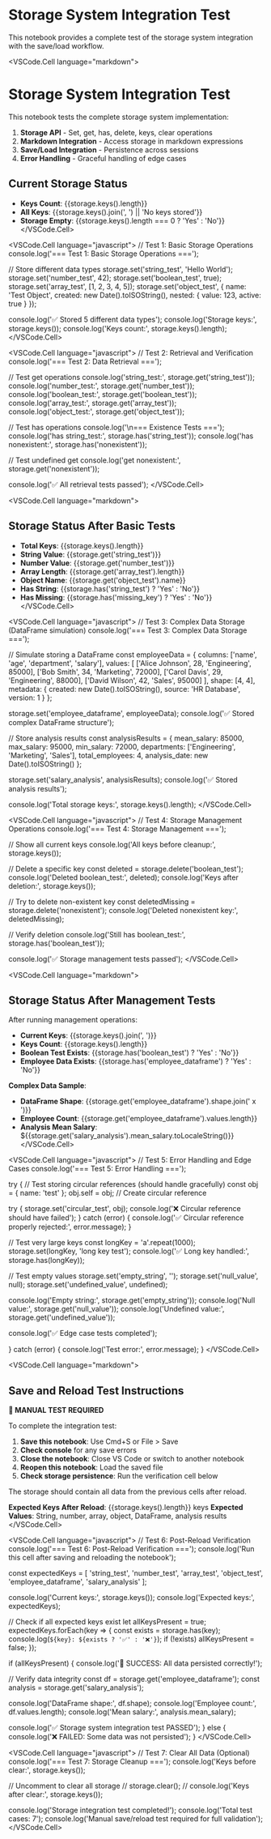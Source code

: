 # Storage System Integration Test

This notebook provides a complete test of the storage system integration with the save/load workflow.

<VSCode.Cell language="markdown">
# Storage System Integration Test

This notebook tests the complete storage system implementation:

1. **Storage API** - Set, get, has, delete, keys, clear operations
2. **Markdown Integration** - Access storage in markdown expressions  
3. **Save/Load Integration** - Persistence across sessions
4. **Error Handling** - Graceful handling of edge cases

## Current Storage Status

- **Keys Count**: {{storage.keys().length}}
- **All Keys**: {{storage.keys().join(', ') || 'No keys stored'}}
- **Storage Empty**: {{storage.keys().length === 0 ? 'Yes' : 'No'}}
</VSCode.Cell>

<VSCode.Cell language="javascript">
// Test 1: Basic Storage Operations
console.log('=== Test 1: Basic Storage Operations ===');

// Store different data types
storage.set('string_test', 'Hello World');
storage.set('number_test', 42);
storage.set('boolean_test', true);
storage.set('array_test', [1, 2, 3, 4, 5]);
storage.set('object_test', {
  name: 'Test Object',
  created: new Date().toISOString(),
  nested: {
    value: 123,
    active: true
  }
});

console.log('✅ Stored 5 different data types');
console.log('Storage keys:', storage.keys());
console.log('Keys count:', storage.keys().length);
</VSCode.Cell>

<VSCode.Cell language="javascript">
// Test 2: Retrieval and Verification
console.log('=== Test 2: Data Retrieval ===');

// Test get operations
console.log('string_test:', storage.get('string_test'));
console.log('number_test:', storage.get('number_test'));
console.log('boolean_test:', storage.get('boolean_test'));
console.log('array_test:', storage.get('array_test'));
console.log('object_test:', storage.get('object_test'));

// Test has operations
console.log('\n=== Existence Tests ===');
console.log('has string_test:', storage.has('string_test'));
console.log('has nonexistent:', storage.has('nonexistent'));

// Test undefined get
console.log('get nonexistent:', storage.get('nonexistent'));

console.log('✅ All retrieval tests passed');
</VSCode.Cell>

<VSCode.Cell language="markdown">
## Storage Status After Basic Tests

- **Total Keys**: {{storage.keys().length}}
- **String Value**: {{storage.get('string_test')}}
- **Number Value**: {{storage.get('number_test')}}
- **Array Length**: {{storage.get('array_test').length}}
- **Object Name**: {{storage.get('object_test').name}}
- **Has String**: {{storage.has('string_test') ? 'Yes' : 'No'}}
- **Has Missing**: {{storage.has('missing_key') ? 'Yes' : 'No'}}
</VSCode.Cell>

<VSCode.Cell language="javascript">
// Test 3: Complex Data Storage (DataFrame simulation)
console.log('=== Test 3: Complex Data Storage ===');

// Simulate storing a DataFrame
const employeeData = {
  columns: ['name', 'age', 'department', 'salary'],
  values: [
    ['Alice Johnson', 28, 'Engineering', 85000],
    ['Bob Smith', 34, 'Marketing', 72000],
    ['Carol Davis', 29, 'Engineering', 88000],
    ['David Wilson', 42, 'Sales', 95000]
  ],
  shape: [4, 4],
  metadata: {
    created: new Date().toISOString(),
    source: 'HR Database',
    version: 1
  }
};

storage.set('employee_dataframe', employeeData);
console.log('✅ Stored complex DataFrame structure');

// Store analysis results
const analysisResults = {
  mean_salary: 85000,
  max_salary: 95000,
  min_salary: 72000,
  departments: ['Engineering', 'Marketing', 'Sales'],
  total_employees: 4,
  analysis_date: new Date().toISOString()
};

storage.set('salary_analysis', analysisResults);
console.log('✅ Stored analysis results');

console.log('Total storage keys:', storage.keys().length);
</VSCode.Cell>

<VSCode.Cell language="javascript">
// Test 4: Storage Management Operations
console.log('=== Test 4: Storage Management ===');

// Show all current keys
console.log('All keys before cleanup:', storage.keys());

// Delete a specific key
const deleted = storage.delete('boolean_test');
console.log('Deleted boolean_test:', deleted);
console.log('Keys after deletion:', storage.keys());

// Try to delete non-existent key
const deletedMissing = storage.delete('nonexistent');
console.log('Deleted nonexistent key:', deletedMissing);

// Verify deletion
console.log('Still has boolean_test:', storage.has('boolean_test'));

console.log('✅ Storage management tests passed');
</VSCode.Cell>

<VSCode.Cell language="markdown">
## Storage Status After Management Tests

After running management operations:

- **Current Keys**: {{storage.keys().join(', ')}}
- **Keys Count**: {{storage.keys().length}}
- **Boolean Test Exists**: {{storage.has('boolean_test') ? 'Yes' : 'No'}}
- **Employee Data Exists**: {{storage.has('employee_dataframe') ? 'Yes' : 'No'}}

**Complex Data Sample**:
- **DataFrame Shape**: {{storage.get('employee_dataframe').shape.join(' x ')}}
- **Employee Count**: {{storage.get('employee_dataframe').values.length}}
- **Analysis Mean Salary**: ${{storage.get('salary_analysis').mean_salary.toLocaleString()}}
</VSCode.Cell>

<VSCode.Cell language="javascript">
// Test 5: Error Handling and Edge Cases
console.log('=== Test 5: Error Handling ===');

try {
  // Test storing circular references (should handle gracefully)
  const obj = { name: 'test' };
  obj.self = obj; // Create circular reference
  
  try {
    storage.set('circular_test', obj);
    console.log('❌ Circular reference should have failed');
  } catch (error) {
    console.log('✅ Circular reference properly rejected:', error.message);
  }
  
  // Test very large keys
  const longKey = 'a'.repeat(1000);
  storage.set(longKey, 'long key test');
  console.log('✅ Long key handled:', storage.has(longKey));
  
  // Test empty values
  storage.set('empty_string', '');
  storage.set('null_value', null);
  storage.set('undefined_value', undefined);
  
  console.log('Empty string:', storage.get('empty_string'));
  console.log('Null value:', storage.get('null_value'));
  console.log('Undefined value:', storage.get('undefined_value'));
  
  console.log('✅ Edge case tests completed');
  
} catch (error) {
  console.log('Test error:', error.message);
}
</VSCode.Cell>

<VSCode.Cell language="markdown">
## Save and Reload Test Instructions

**🔴 MANUAL TEST REQUIRED**

To complete the integration test:

1. **Save this notebook**: Use Cmd+S or File > Save
2. **Check console** for any save errors
3. **Close the notebook**: Close VS Code or switch to another notebook
4. **Reopen this notebook**: Load the saved file
5. **Check storage persistence**: Run the verification cell below

The storage should contain all data from the previous cells after reload.

**Expected Keys After Reload**: {{storage.keys().length}} keys
**Expected Values**: String, number, array, object, DataFrame, analysis results
</VSCode.Cell>

<VSCode.Cell language="javascript">
// Test 6: Post-Reload Verification
console.log('=== Test 6: Post-Reload Verification ===');
console.log('Run this cell after saving and reloading the notebook');

const expectedKeys = [
  'string_test',
  'number_test', 
  'array_test',
  'object_test',
  'employee_dataframe',
  'salary_analysis'
];

console.log('Current keys:', storage.keys());
console.log('Expected keys:', expectedKeys);

// Check if all expected keys exist
let allKeysPresent = true;
expectedKeys.forEach(key => {
  const exists = storage.has(key);
  console.log(`${key}: ${exists ? '✅' : '❌'}`);
  if (!exists) allKeysPresent = false;
});

if (allKeysPresent) {
  console.log('🎉 SUCCESS: All data persisted correctly!');
  
  // Verify data integrity
  const df = storage.get('employee_dataframe');
  const analysis = storage.get('salary_analysis');
  
  console.log('DataFrame shape:', df.shape);
  console.log('Employee count:', df.values.length);
  console.log('Mean salary:', analysis.mean_salary);
  
  console.log('✅ Storage system integration test PASSED');
} else {
  console.log('❌ FAILED: Some data was not persisted');
}
</VSCode.Cell>

<VSCode.Cell language="javascript">
// Test 7: Clear All Data (Optional)
console.log('=== Test 7: Storage Cleanup ===');
console.log('Keys before clear:', storage.keys());

// Uncomment to clear all storage
// storage.clear();
// console.log('Keys after clear:', storage.keys());

console.log('Storage integration test completed!');
console.log('Total test cases: 7');
console.log('Manual save/reload test required for full validation');
</VSCode.Cell>
